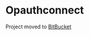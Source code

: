 Opauthconnect
=============

Project moved to [BitBucket](http://bitbucket.org/alex-dev/opauthconnect)
